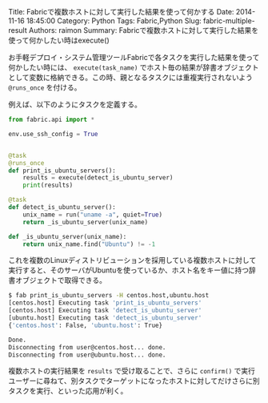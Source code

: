 Title: Fabricで複数ホストに対して実行した結果を使って何かする
Date: 2014-11-16 18:45:00
Category: Python
Tags: Fabric,Python
Slug: fabric-multiple-result
Authors: raimon
Summary: Fabricで複数ホストに対して実行した結果を使って何かしたい時はexecute()

お手軽デプロイ・システム管理ツールFabricで各タスクを実行した結果を使って何かしたい時には、 `execute(task_name)` でホスト毎の結果が辞書オブジェクトとして変数に格納できる。この時、親となるタスクには重複実行されないよう `@runs_once` を付ける。

例えば、以下のようにタスクを定義する。

```python
from fabric.api import *

env.use_ssh_config = True


@task
@runs_once
def print_is_ubuntu_servers():
    results = execute(detect_is_ubuntu_server)
    print(results)

@task
def detect_is_ubuntu_server():
    unix_name = run("uname -a", quiet=True)
    return _is_ubuntu_server(unix_name)

def _is_ubuntu_server(unix_name):
    return unix_name.find("Ubuntu") != -1
```

これを複数のLinuxディストリビューションを採用している複数ホストに対して実行すると、そのサーバがUbuntuを使っているか、ホスト名をキー値に持つ辞書オブジェクトで取得できる。

```bash
$ fab print_is_ubuntu_servers -H centos.host,ubuntu.host
[centos.host] Executing task 'print_is_ubuntu_servers'
[centos.host] Executing task 'detect_is_ubuntu_server'
[ubuntu.host] Executing task 'detect_is_ubuntu_server'
{'centos.host': False, 'ubuntu.host': True}

Done.
Disconnecting from user@centos.host... done.
Disconnecting from user@ubuntu.host... done.
```

複数ホストの実行結果を `results` で受け取ることで、さらに `confirm()` で実行ユーザーに尋ねて、別タスクでターゲットになったホストに対してだけさらに別タスクを実行、といった応用が利く。
